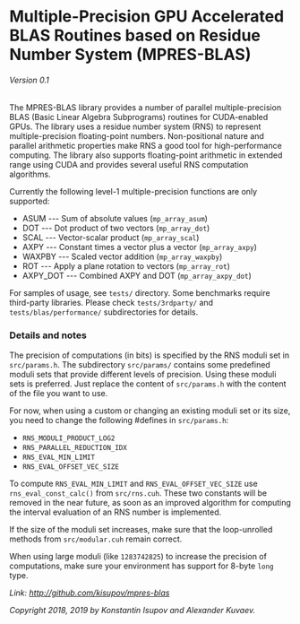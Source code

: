 # Multiple-Precision GPU Accelerated BLAS Routines based on Residue Number System (MPRES-BLAS)
###### Version 0.1


The MPRES-BLAS library provides a number of parallel multiple-precision BLAS 
(Basic Linear Algebra Subprograms) routines for CUDA-enabled GPUs.
The library uses a residue number system (RNS) to represent multiple-precision
floating-point numbers. Non-positional nature and parallel arithmetic properties make RNS
a good tool for high-performance computing. The library also supports floating-point arithmetic
in extended range using CUDA and provides several useful RNS computation algorithms.

Currently the following level-1 multiple-precision functions are only supported:

* ASUM --- Sum of absolute values (`mp_array_asum`)
* DOT --- Dot product of two vectors (`mp_array_dot`)
* SCAL --- Vector-scalar product (`mp_array_scal`)
* AXPY --- Constant times a vector plus a vector (`mp_array_axpy`)
* WAXPBY --- Scaled vector addition (`mp_array_waxpby`)
* ROT --- Apply a plane rotation to vectors (`mp_array_rot`)
* AXPY_DOT --- Combined AXPY and DOT (`mp_array_axpy_dot`)

For samples of usage, see `tests/` directory. Some benchmarks require third-party libraries.
Please check `tests/3rdparty/` and `tests/blas/performance/` subdirectories for details.

### Details and notes

The precision of computations (in bits) is specified by the RNS moduli set in `src/params.h`.
The subdirectory `src/params/` contains some predefined moduli sets that provide different
levels of precision. Using these moduli sets is preferred. Just replace the content of
`src/params.h` with the content of the file you want to use.

For now, when using a custom or changing an existing moduli set or its size,
you need to change the following #defines in `src/params.h`:

* `RNS_MODULI_PRODUCT_LOG2`
* `RNS_PARALLEL_REDUCTION_IDX`
* `RNS_EVAL_MIN_LIMIT`
* `RNS_EVAL_OFFSET_VEC_SIZE`

To compute `RNS_EVAL_MIN_LIMIT` and `RNS_EVAL_OFFSET_VEC_SIZE` use `rns_eval_const_calc()` from `src/rns.cuh`.
These two constants will be removed in the near future, as soon as an improved algorithm for computing
the interval evaluation of an RNS number is implemented.

If the size of the moduli set increases, make sure that the loop-unrolled methods from `src/modular.cuh` remain correct.

When using large moduli (like `1283742825`) to increase the precision of computations, make sure your environment has support for 8-byte `long` type.



*Link: http://github.com/kisupov/mpres-blas*

*Copyright 2018, 2019 by Konstantin Isupov and Alexander Kuvaev.*
